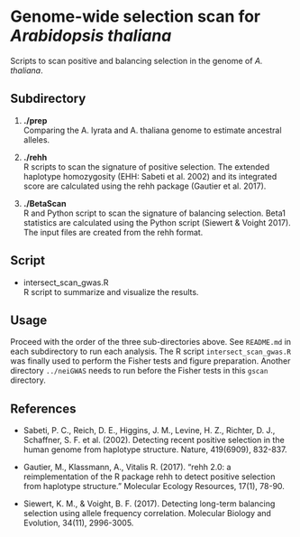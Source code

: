 # Genome-wide selection scan for *Arabidopsis thaliana*
Scripts to scan positive and balancing selection in the genome of _A. thaliana_.  

## Subdirectory

1. **./prep**  
Comparing the A. lyrata and A. thaliana genome to estimate ancestral alleles.  

2. **./rehh**  
R scripts to scan the signature of positive selection. The extended haplotype homozygosity (EHH: Sabeti et al. 2002) and its integrated score are calculated using the rehh package (Gautier et al. 2017).  

3. **./BetaScan**  
R and Python script to scan the signature of balancing selection. Beta1 statistics are calculated using the Python script (Siewert & Voight 2017). The input files are created from the rehh format.  

## Script
- intersect_scan_gwas.R  
R script to summarize and visualize the results.  


## Usage
Proceed with the order of the three sub-directories above. See ```README.md``` in each subdirectory to run each analysis. The R script ```intersect_scan_gwas.R``` was finally used to perform the Fisher tests and figure preparation. Another directory ```../neiGWAS``` needs to run before the Fisher tests in this ```gscan``` directory.  

## References
- Sabeti, P. C., Reich, D. E., Higgins, J. M., Levine, H. Z., Richter, D. J., Schaffner, S. F. et al. (2002). Detecting recent positive selection in the human genome from haplotype structure. Nature, 419(6909), 832-837.  

- Gautier, M., Klassmann, A., Vitalis R. (2017). “rehh 2.0: a reimplementation of the R package rehh to detect positive selection from haplotype structure.” Molecular Ecology Resources, 17(1), 78-90.  

- Siewert, K. M., & Voight, B. F. (2017). Detecting long-term balancing selection using allele frequency correlation. Molecular Biology and Evolution, 34(11), 2996-3005.  
